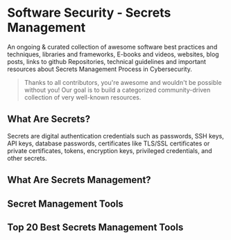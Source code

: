 #  Software Security - Secrets Management

An ongoing & curated collection of awesome software best practices and techniques, libraries and frameworks, E-books and videos, websites, blog posts, links to github Repositories, technical guidelines and important resources about  Secrets Management Process in Cybersecurity.
> Thanks to all contributors, you're awesome and wouldn't be possible without you! Our goal is to build a categorized community-driven collection of very well-known resources.


## What Are Secrets?

Secrets are digital authentication credentials such as passwords, SSH keys, API keys, database passwords, certificates like TLS/SSL certificates or private certificates, tokens, encryption keys, privileged credentials, and other secrets.

## What Are Secrets Management?



## Secret Management Tools


## Top 20 Best Secrets Management Tools
